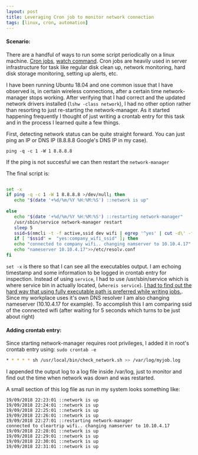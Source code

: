 ```yaml
---
layout: post
title: Leveraging Cron job to monitor network connection
tags: [linux, cron, automation]
---
```


#### Scenario:

There are a handful of ways to run some script periodically on a linux machine. [Cron jobs](https://en.wikipedia.org/wiki/Cron), [watch command](http://www.linfo.org/watch.html). Cron jobs are heavily used in server infrastructure for task like regular disk clean up, network monitoring, hard disk storage monitoring, setting up alerts, etc. 

I have been running Ubuntu 18.04 and one common issue that I have observed is, in certain wireless connections, after a certain time network-manager stops working. After verifying that I had correct and the updated network drivers installed (`lshw -class network`), I had no other option rather than resorting to just re-starting the network-manager. As it started happening frequently I thought of just writing a crontab entry for this task and in the process I learned quite a few things.

First, detecting network status can be quite straight forward. You can just ping an IP or DNS IP (8.8.8.8 Google's DNS IP in my case). 

`ping -q -c 1 -W 1 8.8.8.8`

If the ping is not succesful we can then restart the `network-manager`

The final script is:

```bash

set -x
if ping -q -c 1 -W 1 8.8.8.8 >/dev/null; then
   echo "$(date '+%d/%m/%Y %H:%M:%S') ::network is up"
   
else
   echo "$(date '+%d/%m/%Y %H:%M:%S') ::restarting network-manager"
   /usr/sbin/service network-manager restart
   sleep 5
   ssid=$(nmcli -t -f active,ssid dev wifi | egrep '^yes' | cut -d\' -f2)
   if [ "$ssid" =  "yes:company_wifi_ssid" ]; then
   echo "connected to company wifi.. changing namserver to 10.10.4.17"
   echo "nameserver 10.10.4.17">>/etc/resolv.conf
fi 
```

`set -x` is there so that I can see all the executables output. I am echoing timestamp and some information to be logged in crontab entry for inspection.
Instead of using `service`, I had to use /usr/sbin/service which is where service bin in actually located, (`whereis service`). [I had to find out the hard way that using fully executable path is preferred while writing jobs.](https://unix.stackexchange.com/questions/469927/unable-to-restart-network-manager-from-a-script-when-run-as-a-cron-job?noredirect=1#comment857070_469927). Since my workplace uses it's own DNS resolver I am also changing nameserver (10.10.4.17 for example). To accomplish this I am comparing ssid of the connected wifi (after waiting for 5 seconds which turns to be just about right)


#### Adding crontab entry:
Since starting network-manager requires root privileges, I added it in root's crontab entry using: ```sudo crontab -e```

```bash
* * * * * sh /usr/local/bin/check_network.sh >> /var/log/myjob.log
```

I appended the output log to a log file inside /var/log, just to monitor and find out the time when network was down and was restarted.

A small section of this log file as run in my system looks something like:

```
19/09/2018 22:23:01 ::network is up
19/09/2018 22:24:01 ::network is up
19/09/2018 22:25:01 ::network is up
19/09/2018 22:26:01 ::network is up
19/09/2018 22:27:01 ::restarting network-manager
connected to cleartrip wifi.. changing namserver to 10.10.4.17
19/09/2018 22:28:01 ::network is up
19/09/2018 22:29:01 ::network is up
19/09/2018 22:30:01 ::network is up
19/09/2018 22:31:01 ::network is up
```


